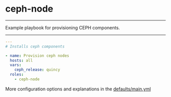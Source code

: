 # ceph-node

---

Example playbook for provisioning CEPH components.

---

```yml
---
# Installs ceph components

- name: Provision ceph nodes
  hosts: all
  vars:
    ceph_release: quincy
  roles:
    - ceph-node
```

More configuration options and explanations in the [defaults/main.yml](/ceph-node/defaults/main.yml)
